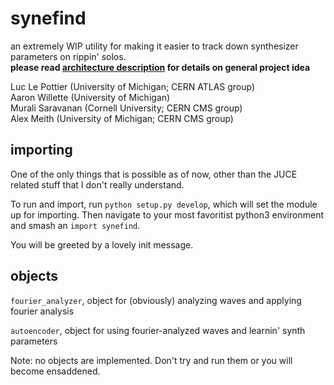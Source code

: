# synefind

an extremely WIP utility for making it easier to track down synthesizer parameters on rippin' solos.   
**please read [architecture description](../blob/master/architecture.md) for details on general project idea**

Luc Le Pottier (University of Michigan; CERN ATLAS group) <br> 
Aaron Willette (University of Michigan) <br>
Murali Saravanan (Cornell University; CERN CMS group) <br>
Alex Meith (University of Michigan; CERN CMS group) <br> 

## importing

One of the only things that is possible as of now, other than the JUCE related stuff that I don't really understand.


To run and import, run `python setup.py develop`, which will set the module up for importing. Then navigate to your most favoritist python3 environment and smash an `import synefind`.  


You will be greeted by a lovely init message. 


## objects
`fourier_analyzer`, object for (obviously) analyzing waves and applying fourier analysis


`autoencoder`, object for using fourier-analyzed waves and learnin' synth parameters


Note: no objects are implemented. Don't try and run them or you will become ensaddened. 

